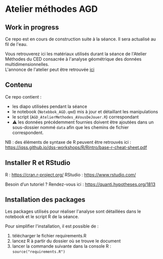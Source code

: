 # Atelier méthodes AGD

## Work in progress
Ce repo est en cours de construction suite à la séance. Il sera actualisé au fil de l'eau.

Vous retrouverez ici les matériaux utilisés durant la séance de l'Atelier Méthodes du CED consacrée à l'analyse géométrique des données multidimensionnelles.  
L'annonce de l'atelier peut être retrouvée [ici](https://www.centreemiledurkheim.fr/evenements/atelier-methodes/usages-avances-de-lanalyse-geometrique-des-donnees-multidimensionnelles/)

## Contenu
Ce repo contient :

- les diapo utilisées pendant la séance
- le notebook (`Notebbok_AGD.qmd`) mis à jour et détaillant les manipulations
- le script (`AGD_AtelierMethodes_AVousDeJouer.R`) correspondant
- ⚠️ les données précédemment fournies doivent être ajoutées dans un sous-dossier nommé `data` afin que les chemins de fichier correspondent.

NB : des éléments de syntaxe de R peuvent être retrouvés ici : <https://iqss.github.io/dss-workshops/R/Rintro/base-r-cheat-sheet.pdf>

## Installer R et RStudio
R :  https://cran.r-project.org/
RStudio : https://www.rstudio.com/

Besoin d’un tutoriel ? Rendez-vous ici : https://quanti.hypotheses.org/1813

## Installation des packages
Les packages utilisés pour réaliser l'analyse sont détaillées dans le notebook et le script R de la séance.

Pour simplifier l'installation, il est possible de :

1. télécharger le fichier requirements.R
2. lancez R à partir du dossier où se trouve le document
3. lancer la commande suivante dans la console R : `source("requirements.R")`
